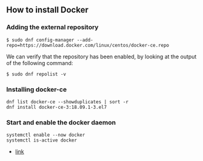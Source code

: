 ## How to install Docker
### Adding the external repository

```
$ sudo dnf config-manager --add-repo=https://download.docker.com/linux/centos/docker-ce.repo
```
We can verify that the repository has been enabled, by looking at the output of the following command:


```
$ sudo dnf repolist -v
```

### Installing docker-ce
```
dnf list docker-ce --showduplicates | sort -r
dnf install docker-ce-3:18.09.1-3.el7
```

### Start and enable the docker daemon
```
systemctl enable --now docker
systemctl is-active docker
```

- [link](https://linuxconfig.org/how-to-install-docker-in-rhel-8)
